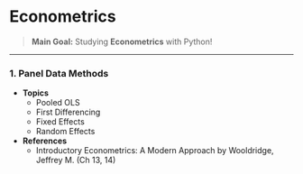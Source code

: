 # Econometrics
> **Main Goal:** Studying **Econometrics** with Python!

---

### 1. Panel Data Methods
- **Topics**
  + Pooled OLS
  + First Differencing
  + Fixed Effects
  + Random Effects
- **References**
  + Introductory Econometrics: A Modern Approach by Wooldridge, Jeffrey M. (Ch 13, 14)
